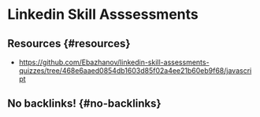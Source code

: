 # Linkedin Skill Asssessments


## Resources {#resources}

-   <https://github.com/Ebazhanov/linkedin-skill-assessments-quizzes/tree/468e6aaed0854db1603d85f02a4ee21b60eb9f68/javascript>


## No backlinks! {#no-backlinks}
